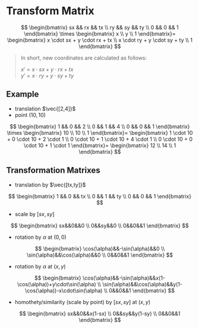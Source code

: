 # Transform Matrix

$$
\begin{bmatrix}
sx && rx && tx
\\
ry && sy && ty
\\
0 && 0 && 1
\end{bmatrix}
\times
\begin{bmatrix}
x
\\
y
\\
1
\end{bmatrix}=
\begin{bmatrix}
x \cdot sx + y \cdot rx + tx
\\
x \cdot ry + y \cdot sy + ty
\\
1
\end{bmatrix}
$$

> In short, new coordinates are calculated as follows:
>   
> $x' = x \cdot sx + y \cdot rx + tx$  
> $y' = x \cdot ry + y \cdot sy + ty$

## Example

- translation $\vec{[2,4]}$
- point $(10,10)$

$$
\begin{bmatrix}
1 && 0 && 2
\\
0 && 1 && 4
\\
0 && 0 && 1
\end{bmatrix}
\times
\begin{bmatrix}
10
\\
10
\\
1
\end{bmatrix}=
\begin{bmatrix}
1 \cdot 10 + 0 \cdot 10 + 2 \cdot 1
\\
0 \cdot 10 + 1 \cdot 10 + 4 \cdot 1
\\
0 \cdot 10 + 0 \cdot 10 + 1 \cdot 1
\end{bmatrix}=
\begin{bmatrix}
12
\\
14
\\
1
\end{bmatrix}
$$

## Transformation Matrixes

- translation by $\vec{[tx,ty]}$

$$
\begin{bmatrix}
1 && 0 && tx
\\
0 && 1 && ty
\\
0 && 0 && 1
\end{bmatrix}
$$

- scale by $[sx,sy]$

$$
\begin{bmatrix}
sx&&0&&0
\\
0&&sy&&0
\\
0&&0&&1
\end{bmatrix}
$$

- rotation by $\alpha$ at $(0,0)$

$$
\begin{bmatrix}
\cos(\alpha)&&-\sin(\alpha)&&0
\\
\sin(\alpha)&&\cos(\alpha)&&0
\\
0&&0&&1
\end{bmatrix}
$$

- rotation by $\alpha$ at $(x,y)$

$$
\begin{bmatrix}
\cos(\alpha)&&-\sin(\alpha)&&x(1-\cos(\alpha))+y\cdot\sin(\alpha)
\\
\sin(\alpha)&&\cos(\alpha)&&y(1-\cos(\alpha))-x\cdot\sin(\alpha)
\\
0&&0&&1
\end{bmatrix}
$$

- homothety/similarity (scale by point) by $[sx,sy]$ at $(x,y)$

$$
\begin{bmatrix}
sx&&0&&x(1-sx)
\\
0&&sy&&y(1-sy)
\\
0&&0&&1
\end{bmatrix}
$$
